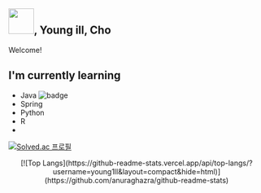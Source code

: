 ## <img src="https://sethusenthil.com/SethuSenthil/assets/waving-hand.gif" height="50"/>, Young ill, Cho

Welcome!

## I'm currently learning

- Java ![badge](https://img.shields.io/badge/JavaScript-F7DF1E?style=flat&logo=javascript&logoColor=000000)
- Spring
- Python
- R
- 

[![Solved.ac 프로필](http://mazassumnida.wtf/api/mini/generate_badge?boj=y_kyul)](https://solved.ac/y_kyul)

<div align=center>
  [![Top Langs](https://github-readme-stats.vercel.app/api/top-langs/?username=young1ll&layout=compact&hide=html)](https://github.com/anuraghazra/github-readme-stats)
</div>

